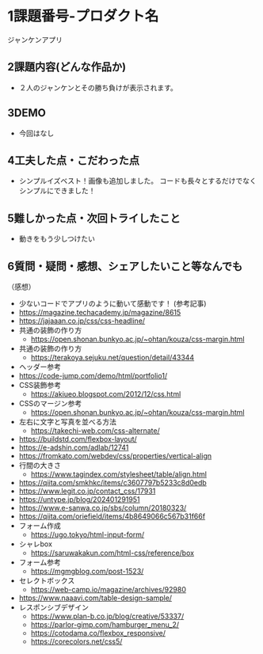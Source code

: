 
#   1課題番号-プロダクト名
ジャンケンアプリ

##  2課題内容(どんな作品か)
-   ２人のジャンケンとその勝ち負けが表示されます。

##  3DEMO
-   今回はなし

##  4工夫した点・こだわった点
-   シンプルイズベスト！画像も追加しました。
    コードも長々とするだけでなくシンプルにできました！

##  5難しかった点・次回トライしたこと
-   動きをもう少しつけたい

##  6質問・疑問・感想、シェアしたいこと等なんでも
（感想）
-   少ないコードでアプリのように動いて感動です！
(参考記事)
- https://magazine.techacademy.jp/magazine/8615
- https://jajaaan.co.jp/css/css-headline/
- 共通の装飾の作り方
    - https://open.shonan.bunkyo.ac.jp/~ohtan/kouza/css-margin.html
- 共通の装飾の作り方
    - https://terakoya.sejuku.net/question/detail/43344
- ヘッダー参考
- https://code-jump.com/demo/html/portfolio1/
- CSS装飾参考
    - https://akiueo.blogspot.com/2012/12/css.html
- CSSのマージン参考
    - https://open.shonan.bunkyo.ac.jp/~ohtan/kouza/css-margin.html
- 左右に文字と写真を並べる方法
    - https://takechi-web.com/css-alternate/
- https://buildstd.com/flexbox-layout/
- https://e-adshin.com/adlab/12741
- https://fromkato.com/webdev/css/properties/vertical-align
- 行間の大きさ
    - https://www.tagindex.com/stylesheet/table/align.html
- https://qiita.com/smkhkc/items/c3607797b5233c8d0edb
- https://www.legit.co.jp/contact_css/17931
- https://untype.jp/blog/202401291951
- https://www.e-sanwa.co.jp/sbs/column/20180323/
- https://qiita.com/oriefield/items/4b8649066c567b31f66f
- フォーム作成
    - https://ugo.tokyo/html-input-form/
- シャレbox
    - https://saruwakakun.com/html-css/reference/box
- フォーム参考
    - https://mgmgblog.com/post-1523/
- セレクトボックス
    - https://web-camp.io/magazine/archives/92980
- https://www.naaavi.com/table-design-sample/
- レスポンシブデザイン
    - https://www.plan-b.co.jp/blog/creative/53337/
    - https://parlor-gimp.com/hamburger_menu_2/
    - https://cotodama.co/flexbox_responsive/
    - https://corecolors.net/css5/
